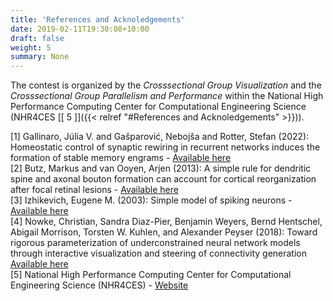 ```yaml
---
title: 'References and Acknoledgements'
date: 2019-02-11T19:30:08+10:00
draft: false
weight: 5
summary: None
---
```


The contest is organized by the *Crosssectional Group Visualization* and the *Crosssectional Group Parallelism and Performance* within the National High Performance Computing Center for Computational Engineering Science (NHR4CES [\[ 5 \]]({{< relref "#References and Acknoledgements" >}})).

[1] Gallinaro, Júlia V. and Gašparović, Nebojša and Rotter, Stefan (2022): Homeostatic control of synaptic rewiring in recurrent networks induces the formation of stable memory engrams - [Available here](http://dx.doi.org/10.1371/journal.pcbi.1009836)  
[2] Butz, Markus and van Ooyen, Arjen (2013): A simple rule for dendritic spine and axonal bouton formation can account for cortical reorganization after focal retinal lesions - [Available here](https://journals.plos.org/ploscompbiol/article/file?id=10.1371/journal.pcbi.1003259&type=printable)  
[3] Izhikevich, Eugene M. (2003): Simple model of spiking neurons - [Available here](https://www.izhikevich.org/publications/spikes.pdf)  
[4] Nowke, Christian, Sandra Diaz-Pier, Benjamin Weyers, Bernd Hentschel, Abigail Morrison, Torsten W. Kuhlen, and Alexander Peyser (2018): Toward rigorous parameterization of underconstrained neural network models through interactive visualization and steering of connectivity generation [Available here](https://www.frontiersin.org/articles/10.3389/fninf.2018.00032/full)  
[5] National High Performance Computing Center for Computational Engineering Science (NHR4CES) - [Website](https://www.nhr4ces.de/)  